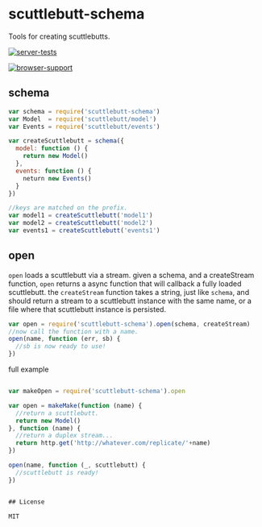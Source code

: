 # scuttlebutt-schema

Tools for creating scuttlebutts.

[![server-tests](https://travis-ci.org/dominictarr/scuttlebutt-schema)
](https://secure.travis-ci.org/dominictarr/scuttlebutt-schema.png?branch=master)

[![browser-support](https://ci.testling.com/dominictarr/scuttlebutt-schema.png)
](https://ci.testling.com/dominictarr/scuttlebutt-schema)

## schema

``` js
var schema = require('scuttlebutt-schema')
var Model  = require('scuttlebutt/model')
var Events = require('scuttlebutt/events')

var createScuttlebutt = schema({
  model: function () {
    return new Model()
  },
  events: function () {
    neturn new Events()
  }
})

//keys are matched on the prefix.
var model1 = createScuttlebutt('model1')
var model2 = createScuttlebutt('model2')
var events1 = createScuttlebutt('events1')
```

## open

`open` loads a scuttlebutt via a stream.
given a schema, and a createStream function,
`open` returns a async function that will callback a fully loaded scuttlebutt.
the `createStream` function takes a string, just like `schema`, and should return a stream 
to a scuttlebutt instance with the same name, or a file where that scuttlebutt instance is persisted. 
``` js
var open = require('scuttlebutt-schema').open(schema, createStream)
//now call the function with a name.
open(name, function (err, sb) {
  //sb is now ready to use!
})
```

full example

``` js

var makeOpen = require('scuttlebutt-schema').open

var open = makeMake(function (name) {
  //return a scuttlebutt.
  return new Model()
}, function (name) {
  //return a duplex stream...
  return http.get('http://whatever.com/replicate/'+name)
})

open(name, function (_, scuttlebutt) {
  //scuttlebutt is ready!
})


## License

MIT
